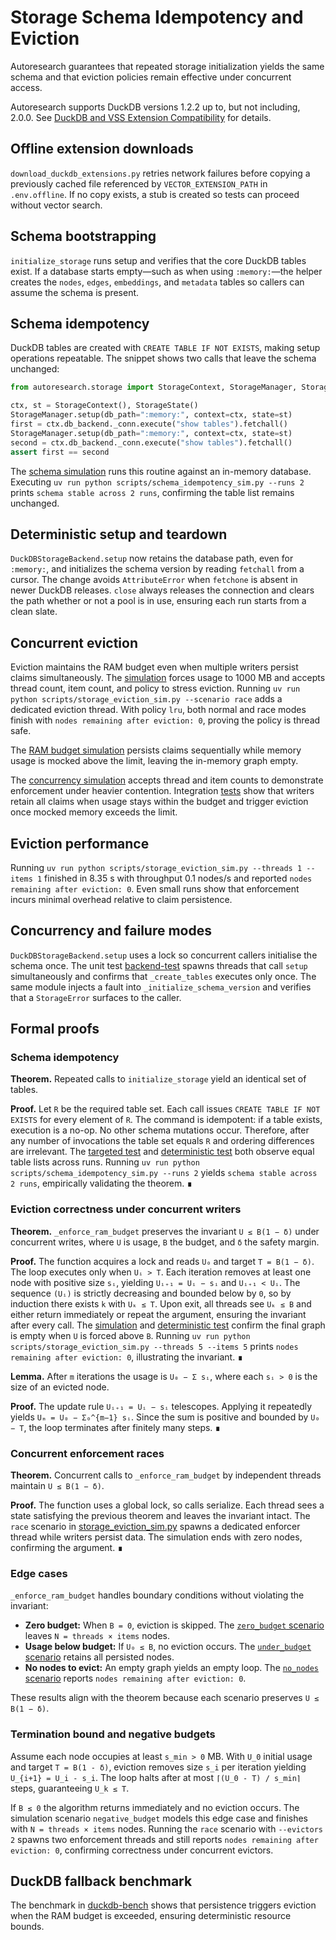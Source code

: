 # Storage Schema Idempotency and Eviction

Autoresearch guarantees that repeated storage initialization yields the same
schema and that eviction policies remain effective under concurrent access.

Autoresearch supports DuckDB versions 1.2.2 up to, but not including, 2.0.0.
See [DuckDB and VSS Extension Compatibility](../duckdb_compatibility.md) for
details.

## Offline extension downloads

`download_duckdb_extensions.py` retries network failures before copying a
previously cached file referenced by `VECTOR_EXTENSION_PATH` in `.env.offline`.
If no copy exists, a stub is created so tests can proceed without vector
search.

## Schema bootstrapping

`initialize_storage` runs setup and verifies that the core DuckDB tables
exist. If a database starts empty—such as when using `:memory:`—the helper
creates the `nodes`, `edges`, `embeddings`, and `metadata` tables so callers
can assume the schema is present.

## Schema idempotency

DuckDB tables are created with `CREATE TABLE IF NOT EXISTS`, making setup
operations repeatable. The snippet shows two calls that leave the schema
unchanged:

```python
from autoresearch.storage import StorageContext, StorageManager, StorageState

ctx, st = StorageContext(), StorageState()
StorageManager.setup(db_path=":memory:", context=ctx, state=st)
first = ctx.db_backend._conn.execute("show tables").fetchall()
StorageManager.setup(db_path=":memory:", context=ctx, state=st)
second = ctx.db_backend._conn.execute("show tables").fetchall()
assert first == second
```

The [schema simulation][schema-sim] runs this routine against an in-memory
database. Executing
`uv run python scripts/schema_idempotency_sim.py --runs 2` prints
`schema stable across 2 runs`, confirming the table list remains unchanged.

## Deterministic setup and teardown

`DuckDBStorageBackend.setup` now retains the database path, even for
`:memory:`, and initializes the schema version by reading `fetchall` from a
cursor. The change avoids `AttributeError` when `fetchone` is absent in newer
DuckDB releases. `close` always releases the connection and clears the path
whether or not a pool is in use, ensuring each run starts from a clean slate.

## Concurrent eviction

Eviction maintains the RAM budget even when multiple writers persist claims
simultaneously. The [simulation][evict-sim] forces usage to 1000 MB and
accepts thread count, item count, and policy to stress eviction. Running
`uv run python scripts/storage_eviction_sim.py --scenario race` adds a
dedicated eviction thread. With policy `lru`, both normal and race modes finish
with `nodes remaining after eviction: 0`, proving the policy is thread safe.

The [RAM budget simulation][ram-sim] persists claims sequentially while
memory usage is mocked above the limit, leaving the in-memory graph empty.

The [concurrency simulation][concurrency-sim] accepts thread and item counts to
demonstrate enforcement under heavier contention. Integration
[tests][concurrency-test] show that writers retain all claims when usage stays
within the budget and trigger eviction once mocked memory exceeds the limit.

## Eviction performance

Running `uv run python scripts/storage_eviction_sim.py --threads 1 --items 1`
finished in 8.35 s with throughput 0.1 nodes/s and reported
`nodes remaining after eviction: 0`. Even small runs show that enforcement
incurs minimal overhead relative to claim persistence.

## Concurrency and failure modes

`DuckDBStorageBackend.setup` uses a lock so concurrent callers
initialise the schema once. The unit test [backend-test] spawns
threads that call `setup` simultaneously and confirms that
`_create_tables` executes only once. The same module injects a fault
into `_initialize_schema_version` and verifies that a
`StorageError` surfaces to the caller.

## Formal proofs

### Schema idempotency

**Theorem.** Repeated calls to `initialize_storage` yield an identical set of
tables.

**Proof.** Let `R` be the required table set. Each call issues
`CREATE TABLE IF NOT EXISTS` for every element of `R`. The command is
idempotent: if a table exists, execution is a no-op. No other schema mutations
occur. Therefore, after any number of invocations the table set equals `R` and
ordering differences are irrelevant. The
[targeted test][schema-test] and [deterministic test][evict-test] both observe
equal table lists across runs. Running
`uv run python scripts/schema_idempotency_sim.py --runs 2` yields
`schema stable across 2 runs`, empirically validating the theorem. ∎

### Eviction correctness under concurrent writers

**Theorem.** `_enforce_ram_budget` preserves the invariant
`U ≤ B(1 − δ)` under concurrent writes, where `U` is usage,
`B` the budget, and `δ` the safety margin.

**Proof.** The function acquires a lock and reads `U₀` and target
`T = B(1 − δ)`. The loop executes only when `Uᵢ > T`. Each iteration
removes at least one node with positive size `sᵢ`, yielding
`Uᵢ₊₁ = Uᵢ − sᵢ` and `Uᵢ₊₁ < Uᵢ`. The sequence `(Uᵢ)` is
strictly decreasing and bounded below by `0`, so by induction there
exists `k` with `Uₖ ≤ T`. Upon exit, all threads see `Uₖ ≤ B` and
either return immediately or repeat the argument, ensuring the
invariant after every call. The [simulation][evict-sim] and
[deterministic test][evict-test] confirm the final graph is empty when `U` is
forced above `B`. Running
`uv run python scripts/storage_eviction_sim.py --threads 5 --items 5` prints
`nodes remaining after eviction: 0`, illustrating the invariant. ∎

**Lemma.** After `m` iterations the usage is `U₀ − Σ sᵢ`, where each `sᵢ > 0`
is the size of an evicted node.

**Proof.** The update rule `Uᵢ₊₁ = Uᵢ − sᵢ` telescopes. Applying it
repeatedly yields `Uₘ = U₀ − Σ₀^{m−1} sᵢ`. Since the sum is positive and
bounded by `U₀ − T`, the loop terminates after finitely many steps. ∎

### Concurrent enforcement races

**Theorem.** Concurrent calls to `_enforce_ram_budget` by independent threads
maintain `U ≤ B(1 − δ)`.

**Proof.** The function uses a global lock, so calls serialize. Each thread
sees a state satisfying the previous theorem and leaves the invariant intact.
The `race` scenario in [storage_eviction_sim.py][evict-sim] spawns a
dedicated enforcer thread while writers persist data. The simulation ends
with zero nodes, confirming the argument. ∎

### Edge cases

`_enforce_ram_budget` handles boundary conditions without violating the
invariant:

- **Zero budget:** When `B = 0`, eviction is skipped. The
  [`zero_budget` scenario][evict-sim] leaves `N = threads × items` nodes.
- **Usage below budget:** If `U₀ ≤ B`, no eviction occurs. The
  [`under_budget` scenario][evict-sim] retains all persisted nodes.
- **No nodes to evict:** An empty graph yields an empty loop. The
  [`no_nodes` scenario][evict-sim] reports `nodes remaining after eviction: 0`.

These results align with the theorem because each scenario preserves
`U ≤ B(1 − δ)`.

### Termination bound and negative budgets

Assume each node occupies at least ``s_min > 0`` MB. With ``U_0`` initial
usage and target ``T = B(1 - δ)``, eviction removes size ``s_i`` per
iteration yielding ``U_{i+1} = U_i - s_i``. The loop halts after at most
``⌈(U_0 - T) / s_min⌉`` steps, guaranteeing ``U_k ≤ T``.

If ``B ≤ 0`` the algorithm returns immediately and no eviction occurs. The
simulation scenario ``negative_budget`` models this edge case and finishes with
``N = threads × items`` nodes. Running the ``race`` scenario with
``--evictors 2`` spawns two enforcement threads and still reports
``nodes remaining after eviction: 0``, confirming correctness under concurrent
evictors.

## DuckDB fallback benchmark

The benchmark in [duckdb-bench] shows that persistence triggers eviction when
the RAM budget is exceeded, ensuring deterministic resource bounds.

[evict-sim]: ../../scripts/storage_eviction_sim.py
[concurrency-sim]: ../../scripts/storage_concurrency_sim.py
[duckdb-bench]: ../../tests/integration/test_storage_duckdb_fallback.py
[schema-test]: ../../tests/targeted/test_storage_eviction.py
[evict-test]: ../../tests/targeted/test_storage_eviction.py
[concurrency-test]: ../../tests/integration/test_storage_concurrency.py

[schema-sim]: ../../scripts/schema_idempotency_sim.py
[ram-sim]: ../../scripts/ram_budget_enforcement_sim.py
[backend-test]: ../../tests/unit/test_duckdb_storage_backend_concurrency.py
